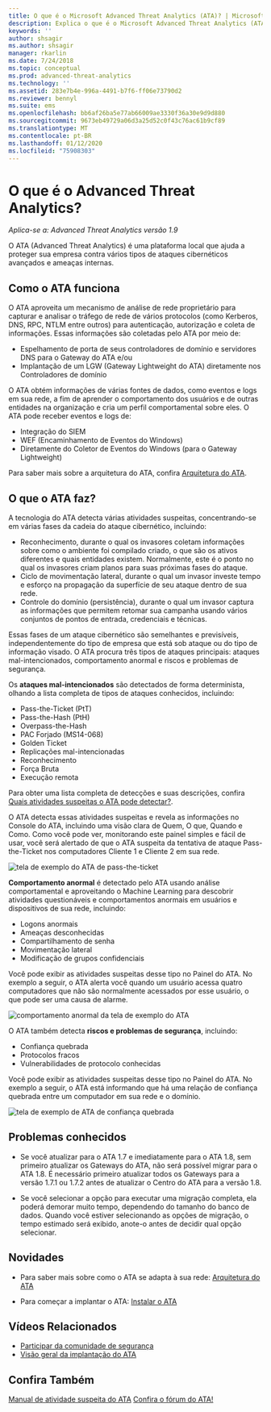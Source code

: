 ```yaml
---
title: O que é o Microsoft Advanced Threat Analytics (ATA)? | Microsoft Docs
description: Explica o que é o Microsoft Advanced Threat Analytics (ATA) e os tipos de atividades suspeitas que ele pode detectar
keywords: ''
author: shsagir
ms.author: shsagir
manager: rkarlin
ms.date: 7/24/2018
ms.topic: conceptual
ms.prod: advanced-threat-analytics
ms.technology: ''
ms.assetid: 283e7b4e-996a-4491-b7f6-ff06e73790d2
ms.reviewer: bennyl
ms.suite: ems
ms.openlocfilehash: bb6af26ba5e77ab66009ae3330f36a30e9d9d880
ms.sourcegitcommit: 9673eb49729a06d3a25d52c0f43c76ac61b9cf89
ms.translationtype: MT
ms.contentlocale: pt-BR
ms.lasthandoff: 01/12/2020
ms.locfileid: "75908303"
---
```

# <a name="what-is-advanced-threat-analytics"></a>O que é o Advanced Threat Analytics?

*Aplica-se a: Advanced Threat Analytics versão 1.9*

O ATA (Advanced Threat Analytics) é uma plataforma local que ajuda a proteger sua empresa contra vários tipos de ataques cibernéticos avançados e ameaças internas.

## <a name="how-ata-works"></a>Como o ATA funciona

O ATA aproveita um mecanismo de análise de rede proprietário para capturar e analisar o tráfego de rede de vários protocolos (como Kerberos, DNS, RPC, NTLM entre outros) para autenticação, autorização e coleta de informações. Essas informações são coletadas pelo ATA por meio de:

-   Espelhamento de porta de seus controladores de domínio e servidores DNS para o Gateway do ATA e/ou
-   Implantação de um LGW (Gateway Lightweight do ATA) diretamente nos Controladores de domínio

O ATA obtém informações de várias fontes de dados, como eventos e logs em sua rede, a fim de aprender o comportamento dos usuários e de outras entidades na organização e cria um perfil comportamental sobre eles.
O ATA pode receber eventos e logs de:

-   Integração do SIEM
-   WEF (Encaminhamento de Eventos do Windows)
-   Diretamente do Coletor de Eventos do Windows (para o Gateway Lightweight)


Para saber mais sobre a arquitetura do ATA, confira [Arquitetura do ATA](ata-architecture.md).

## <a name="what-does-ata-do"></a>O que o ATA faz?

A tecnologia do ATA detecta várias atividades suspeitas, concentrando-se em várias fases da cadeia do ataque cibernético, incluindo:

-   Reconhecimento, durante o qual os invasores coletam informações sobre como o ambiente foi compilado criado, o que são os ativos diferentes e quais entidades existem. Normalmente, este é o ponto no qual os invasores criam planos para suas próximas fases do ataque.
-   Ciclo de movimentação lateral, durante o qual um invasor investe tempo e esforço na propagação da superfície de seu ataque dentro de sua rede.
-   Controle do domínio (persistência), durante o qual um invasor captura as informações que permitem retomar sua campanha usando vários conjuntos de pontos de entrada, credenciais e técnicas. 

Essas fases de um ataque cibernético são semelhantes e previsíveis, independentemente do tipo de empresa que está sob ataque ou do tipo de informação visado.
O ATA procura três tipos de ataques principais: ataques mal-intencionados, comportamento anormal e riscos e problemas de segurança.

Os **ataques mal-intencionados** são detectados de forma determinista, olhando a lista completa de tipos de ataques conhecidos, incluindo:

-   Pass-the-Ticket (PtT)
-   Pass-the-Hash (PtH)
-   Overpass-the-Hash
-   PAC Forjado (MS14-068)
-   Golden Ticket
-   Replicações mal-intencionadas
-   Reconhecimento
-   Força Bruta
-   Execução remota

Para obter uma lista completa de detecções e suas descrições, confira [Quais atividades suspeitas o ATA pode detectar?](ata-threats.md). 

O ATA detecta essas atividades suspeitas e revela as informações no Console do ATA, incluindo uma visão clara de Quem, O que, Quando e Como. Como você pode ver, monitorando este painel simples e fácil de usar, você será alertado de que o ATA suspeita da tentativa de ataque Pass-the-Ticket nos computadores Cliente 1 e Cliente 2 em sua rede.

 ![tela de exemplo do ATA de pass-the-ticket](media/pass_the_ticket_sa.png)

**Comportamento anormal** é detectado pelo ATA usando análise comportamental e aproveitando o Machine Learning para descobrir atividades questionáveis e comportamentos anormais em usuários e dispositivos de sua rede, incluindo:

-   Logons anormais
-   Ameaças desconhecidas
-   Compartilhamento de senha
-   Movimentação lateral
-   Modificação de grupos confidenciais


Você pode exibir as atividades suspeitas desse tipo no Painel do ATA. No exemplo a seguir, o ATA alerta você quando um usuário acessa quatro computadores que não são normalmente acessados por esse usuário, o que pode ser uma causa de alarme.

 ![comportamento anormal da tela de exemplo do ATA](media/abnormal-behavior-sa.png) 

O ATA também detecta **riscos e problemas de segurança**, incluindo:

-   Confiança quebrada
-   Protocolos fracos
-   Vulnerabilidades de protocolo conhecidas

Você pode exibir as atividades suspeitas desse tipo no Painel do ATA. No exemplo a seguir, o ATA está informando que há uma relação de confiança quebrada entre um computador em sua rede e o domínio.

  ![tela de exemplo de ATA de confiança quebrada](media/broken-trust-sa.png)


## <a name="known-issues"></a>Problemas conhecidos

- Se você atualizar para o ATA 1.7 e imediatamente para o ATA 1.8, sem primeiro atualizar os Gateways do ATA, não será possível migrar para o ATA 1.8. É necessário primeiro atualizar todos os Gateways para a versão 1.7.1 ou 1.7.2 antes de atualizar o Centro do ATA para a versão 1.8.

- Se você selecionar a opção para executar uma migração completa, ela poderá demorar muito tempo, dependendo do tamanho do banco de dados. Quando você estiver selecionando as opções de migração, o tempo estimado será exibido, anote-o antes de decidir qual opção selecionar. 


## <a name="whats-next"></a>Novidades

-   Para saber mais sobre como o ATA se adapta à sua rede: [Arquitetura do ATA](ata-architecture.md)

-   Para começar a implantar o ATA: [Instalar o ATA](install-ata-step1.md)

## <a name="related-videos"></a>Vídeos Relacionados
- [Participar da comunidade de segurança](https://channel9.msdn.com/Shows/Microsoft-Security/Join-the-Security-Community)
- [Visão geral da implantação do ATA](https://channel9.msdn.com/Shows/Microsoft-Security/Overview-of-ATA-Deployment-in-10-Minutes)


## <a name="see-also"></a>Confira Também
[Manual de atividade suspeita do ATA](https://aka.ms/ataplaybook)
[Confira o fórum do ATA!](https://social.technet.microsoft.com/Forums/security/home?forum=mata)
